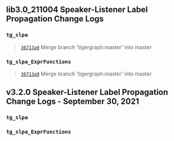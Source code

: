 
## lib3.0_211004 Speaker-Listener Label Propagation Change Logs

### `tg_slpa`

> [`36713a9`](https://github.com/tigergraph/gsql-graph-algorithms/commit/36713a9882094e177456795cda8173faf2fc8ce2) Merge branch 'tigergraph:master' into master

### `tg_slpa_ExprFunctions`

> [`36713a9`](https://github.com/tigergraph/gsql-graph-algorithms/commit/36713a9882094e177456795cda8173faf2fc8ce2) Merge branch 'tigergraph:master' into master

## v3.2.0 Speaker-Listener Label Propagation Change Logs - September 30, 2021

### `tg_slpa`

### `tg_slpa_ExprFunctions`
